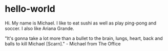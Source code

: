 # hello-world

Hi. My name is Michael. I like to eat sushi as well as play ping-pong and soccer. I also like Ariana Grande.

"It's gonna take a lot more than a bullet to the brain, lungs, heart, back and balls to kill Michael [Scarn]." - Michael from The Office
